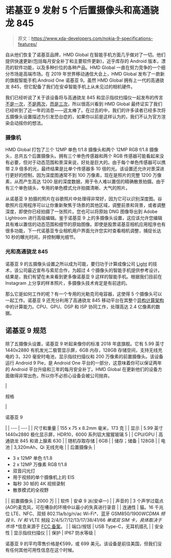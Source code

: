 # 诺基亚 9 发射 5 个后置摄像头和高通骁龙 845

> 原文：<https://www.xda-developers.com/nokia-9-specifications-features/>

自从他们恢复了诺基亚品牌，HMD Global 在智能手机方面几乎做对了一切。他们提供快速更新(包括每月安全补丁和主要软件更新)，近乎库存的 Android 版本，漂亮的软件功能，以及多种价位的各种产品。HMD Global 一直在努力竞争的一个细分市场是高端市场。在 2019 年世界移动通信大会上，HMD Global 发布了一款新的旗舰智能手机:Android One 诺基亚 9。虽然 HMD Global 拥有上一代的高通骁龙 845，但它配备了我们在安卓智能手机上从未见过的相机硬件。

我们已经听说了关于该设备将与高通骁龙 845 和显示指纹扫描仪一起发布的传言[不是一次](https://www.xda-developers.com/nokia-9-rumor-snapdragon-845-in-display-fingerprint/)，[不是两次](https://www.xda-developers.com/nokia-9-snapdragon-845-display-fingerprint/)，[而是三次](https://www.xda-developers.com/nokia-9-pureview-in-display-fingerprint-scanner-specs/)，所以很高兴看到 HMD Global 最终证实了我们已经听到了近一年的消息——这太棒了。在过去的中，我们的许多读者已经多次将五摄像头设置描述为引发恐台症的，如果你以前是这样认为的，我们不认为官方渲染会动摇你的想法。

### 摄像机

HMD Global 打包了三个 12MP 单色 f/1.8 摄像头和两个 12MP RGB f/1.8 摄像头，总共五个后置摄像头。拥有三个单色传感器和两个 RGB 传感器可能看起来没有必要，但对于动态范围和景深来说，好处是巨大的。由于每个单色传感器可以携带 2.9 倍多的光，最终结果是比单个传感器多 10 倍的光。该设置还允许对景深进行更好的控制，因为深度图通常不到 100 万像素，现在是照片的完整 1200 万像素，从而产生高达 1200 层的深度数据，用于令人难以置信的精确散景拍摄。由于有三个单色镜头，专用的单色模式允许拍摄清晰、大气的照片。

从诺基亚 9 拍摄的照片在谷歌照片中处理得非常好，因为它可以识别深度图。谷歌照片应用程序可以让你重新聚焦于场景的其他区域，调整前景和背景，或者调整深度，即使你已经拍摄了一张照片。您也可以将原始 DNG 图像导出到 Adobe Lightroom 进行高级编辑。鉴于诺基亚 9 上的多摄像头设置，这应该允许您编辑具有难以置信的动态范围和细节的原始图像。即使是股票诺基亚相机应用程序也有很多功能，下一代诺基亚专业相机用户界面允许您实时查看相机调整，捕捉长达 10 秒的曝光时间，并控制曝光细节。

### 光和高通骁龙 845

诺基亚 9 的五摄像头设置之所以成为可能，要归功于计算成像公司 [Light](https://www.xda-developers.com/light-sony-agreement-multi-sensor-camera-smartphones/) 的技术，该公司最近宣布与索尼合作，为超过 4 个摄像头的智能手机提供参考设计。结果是，我们有望在未来看到更多像诺基亚 9 这样的智能手机。根据我们目前在 Instagram 上分享的样本照片，多摄像头技术肯定是有前途的。

那么它是如何工作的呢？有一个专用的光勒克司电容器，这使得 5 个摄像头可以一起工作。诺基亚 9 还充分利用了高通骁龙 845 移动平台在其整个[异构计算架构](https://www.xda-developers.com/qualcomm-snapdragon-845-hands-on-benchmarks-first-impressions/)中的计算能力。CPU、GPU、DSP 和 ISP 协同工作，处理高达 2.4 亿像素的数据。

## 诺基亚 9 规范

除了五摄像头设置，诺基亚 9 听起来像你的标准 2018 年底旗舰。它有 5.99 英寸 1440x2880 有机发光二极管显示屏，6GB 内存，128GB 存储空间，支持无线充电的 3，320 毫安时电池，显示指纹扫描仪和 200 万像素的前置摄像头。该设备运行 Android 9 Pie，是 Android One 平台的一部分，这意味着你可以保证两年的 Android 平台升级和三年的每月安全补丁。HMD Global 在更新他们的设备方面做得非常出色，所以你不必担心设备会被公司抛弃。

| 

规格

 | 

诺基亚 9

 |
| --- | --- |
| 尺寸和重量 | 155 x 75 x 8.2mm 毫米，173 克 |
| 显示 | 5.99 英寸 1440x2880 极化显示屏，HDR10，6000 系列铝大猩猩玻璃 5 |
| CPU/GPU | 高通骁龙 845 和肾上腺素 630 |
| 随机存取存储 | 6GB |
| 储存；储备 | 128GB |
| 电池 | 3,320mAh，Qi 无线充电 |
| 后置摄像头 | 

*   3 x 12MP 单色 f/1.8
*   2 x 12MP 万像素 RGB f/1.8
*   双音闪光灯
*   用于视频的单个摄像机上的 EIS
*   每秒 30 帧的 4K 视频录制
*   散景模式的全视野

 |
| 前置摄像头 | 2000 万 |
| 软件 | 安卓 9 派(安卓一) |
| 声音的 | 3 个声学过载点(AOP)麦克风，可在嘈杂的环境中以最小的失真进行录音 |
| 连通性 | 猫。16 千兆位 LTE、NFC、双频 802.11a/b/g/n/ac Wi-Fi*、蓝牙 GSM850/1900*WCDMA 频段 II、IV 和 V*LTE 频段 2/4/5/7/12/13/17/38/41/66 *单或双 SIM 卡，具体取决于市场* *信息来源于 [FCC 备案](https://www.xda-developers.com/nokia-9-pureview-certified-fcc/)。 |
| 端口/按钮 | USB Type-C，无耳机插孔 |
| 安全性 | 显示指纹扫描仪 |
| 保护 | IP67 防水等级 |

诺基亚 9 的平均零售价格是€599，或 699 美元。该设备是前往美国，但我们没有任何其他可用性信息在这个时候。